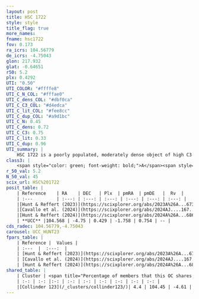 ```yaml
---
layout: post
title: HSC 1722
style: style
title_flag: true
more_names: 
fname: hsc1722
fov: 0.173
ra_icrs: 104.56779
de_icrs: -4.75043
glon: 217.932
glat: -0.64651
r50: 5.2
plx: 0.4292
UTI: "0.50"
UTI_COLOR: "#ffffe8"
UTI_C_N_COL: "#fffae0"
UTI_C_dens_COL: "#dbf0ca"
UTI_C_C3_COL: "#d4edca"
UTI_C_lit_COL: "#fee8cc"
UTI_C_dup_COL: "#a9d1bc"
UTI_C_N: 0.45
UTI_C_dens: 0.72
UTI_C_C3: 0.75
UTI_C_lit: 0.33
UTI_C_dup: 0.96
UTI_summary: |
    HSC 1722 is a poorly populated, moderately dense object of high C3 quality. It was recently reported in the literature.This is a unique object, which shares a very small percentage of members with at least one previously reported entry.
class3: |
    <span style="color: green; font-weight: bold;">A</span><span style="color: #FFC300; font-weight: bold;">B</span>
r_50_val: 5.2
N_50_val: 45
scix_url: HSC%201722
posit_table: |
    | Reference    | RA    | DEC   | Plx  | pmRA  | pmDE   |  Rv  |
    | :---         | :---: | :---: | :---: | :---: | :---: | :---: |
    |[Hunt & Reffert (2023)](https://scixplorer.org/abs/2023A%26A...673A.114H) | 104.541 | -4.754 | 0.428 | -1.769 | 0.756 | -- |
    |[Cavallo et al. (2024)](https://scixplorer.org/abs/2024AJ....167...12C) | 104.593 | -4.727 | 0.426 | -- | -- | -- |
    |[Hunt & Reffert (2024)](https://scixplorer.org/abs/2024A%26A...686A..42H) | 104.541 | -4.754 | 0.428 | -1.769 | 0.756 | -- |
    | **UCC** |104.568 | -4.75 | 0.429 | -1.758 | 0.754 | -- | 
cds_radec: 104.56779,-4.75043
carousel: UCC_HUNT23
fpars_table: |
    | Reference |  Values |
    | :---  |  :---:  |
    | [Hunt & Reffert (2023)](https://scixplorer.org/abs/2023A%26A...673A.114H) | `AV50=1.19, diffAV50=2.078, MOD50=11.609, logAge50=7.76` |
    | [Cavallo et al. (2024)](https://scixplorer.org/abs/2024AJ....167...12C) | `AV50=1.18, dMod50=11.52, logAge50=7.9, [Fe/H]50=0.15` |
    | [Hunt & Reffert (2024)](https://scixplorer.org/abs/2024A%26A...686A..42H) | `MassJ=351.034` |
shared_table: |
    | Cluster | <span title="Percentage of members that this OC shares with the ones listed">%</span>   | RA   | DEC   | Plx   | pmRA  | pmDE  | Rv | UTI |
    | :-: | :-: |:-: | :-: | :-: | :-: | :-: | :-: | :-: |
    |[Collinder 123](/_clusters/collinder123/)| 4.4 | 104.45 | -4.61 | 0.45 | -1.31 | 1.0 | 32.11 |0.9 |
---
```

